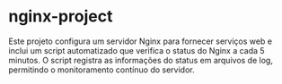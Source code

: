 # nginx-project
Este projeto configura um servidor Nginx para fornecer serviços web e inclui um script automatizado que verifica o status do Nginx a cada 5 minutos. O script registra as informações do status em arquivos de log, permitindo o monitoramento contínuo do servidor.
